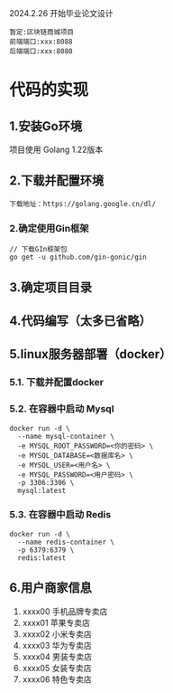 2024.2.26 开始毕业论文设计

	暂定:区块链商城项目
	前端端口:xxx:8088
	后端端口:xxx:8080
	

# 代码的实现

## 1.安装Go环境

项目使用 Golang 1.22版本

## 2.下载并配置环境

``` 
下载地址：https://golang.google.cn/dl/
```	

### 2.确定使用Gin框架

```golang
// 下载GIn框架包
go get -u github.com/gin-gonic/gin
```


## 3.确定项目目录


## 4.代码编写（太多已省略）

## 5.linux服务器部署（docker）

### 5.1. 下载并配置docker


### 5.2. 在容器中启动 Mysql

```docker
docker run -d \
  --name mysql-container \
  -e MYSQL_ROOT_PASSWORD=<你的密码> \
  -e MYSQL_DATABASE=<数据库名> \
  -e MYSQL_USER=<用户名> \
  -e MYSQL_PASSWORD=<用户密码> \
  -p 3306:3306 \
  mysql:latest
```

### 5.3. 在容器中启动 Redis

```docker
docker run -d \
  --name redis-container \
  -p 6379:6379 \
  redis:latest
```


## 6.用户商家信息

1. xxxx00 手机品牌专卖店
2. xxxx01 苹果专卖店
3. xxxx02 小米专卖店
4. xxxx03 华为专卖店
5. xxxx04 男装专卖店
6.  xxxx05 女装专卖店
7.  xxxx06 特色专卖店
